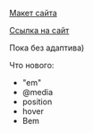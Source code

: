 [Макет сайта](https://www.figma.com/file/ZRT1lTxs8KQtlbvl33dMRb/alivio-landing-page-for-figma?node-id=1%3A3)

[Ссылка на сайт](https://lemyrik.github.io/Alivio/)

Пока без адаптива)

Что нового:
- "em"
- @media
- position
- hover
- Bem
